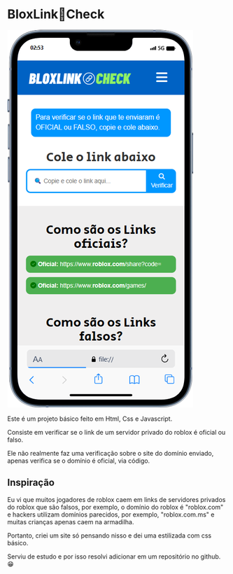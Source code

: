 # BloxLink🔗Check

![img](https://raw.githubusercontent.com/fastarger/bloxlinkcheck/main/assets/imagens/captura.png)

Este é um projeto básico feito em Html, Css e Javascript.

Consiste em verificar se o link de um servidor privado do roblox é oficial ou falso.

Ele não realmente faz uma verificação sobre o site do domínio enviado, apenas verifica se o domínio é oficial, via código.

## Inspiração

Eu vi que muitos jogadores de roblox caem em links de servidores privados do roblox que são falsos, por exemplo, o domínio do roblox é "roblox.com" e hackers utilizam domínios parecidos, por exemplo, "roblox.com.ms" e muitas crianças apenas caem na armadilha.

Portanto, criei um site só pensando nisso e dei uma estilizada com css básico. 

Serviu de estudo e por isso resolvi adicionar em um repositório no github. 😁

